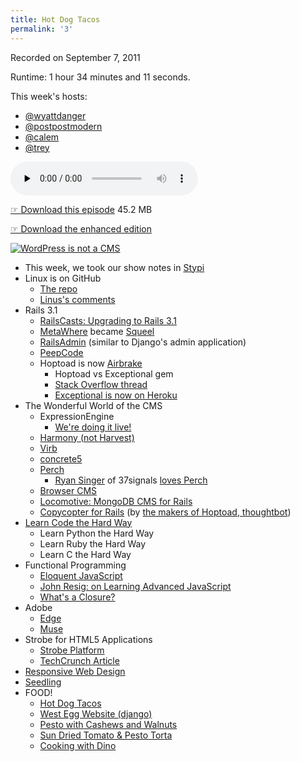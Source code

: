```yaml
---
title: Hot Dog Tacos
permalink: '3'
---
```


Recorded on September 7, 2011

Runtime: 1 hour 34 minutes and 11 seconds.

This week's hosts:

- [@wyattdanger](https://twitter.com/wyattdanger)
- [@postpostmodern](https://twitter.com/postpostmodern)
- [@calem](https://twitter.com/calem)
- [@trey](https://twitter.com/trey)

<audio src="http://jawgrind.s3.amazonaws.com/Jawgrind-Episode-3.mp3" controls preload="none"></audio>

[☞ Download this episode](http://jawgrind.s3.amazonaws.com/Jawgrind-Episode-3.mp3) 45.2 MB

[☞ Download the enhanced edition](http://jawgrind.s3.amazonaws.com/Jawgrind-Episode-3.m4a)

[![WordPress is not a CMS](http://jawgrind.s3.amazonaws.com/Jawgrind-Episode-3.jpg)](http://trey.cc/post/136160816/ceci-nes-pas-une-cms)

- This week, we took our show notes in [Stypi](http://www.stypi.com)
- Linux is on GitHub
    - [The repo](https://github.com/torvalds/linux)
    - [Linus's comments](http://blueparen.com/node/12)
- Rails 3.1
    - [RailsCasts: Upgrading to Rails 3.1](http://railscasts.com/episodes/282-upgrading-to-rails-3-1)
    - [MetaWhere](http://metautonomo.us/projects/metawhere/) became [Squeel](http://metautonomo.us/projects/squeel/)
    - [RailsAdmin](https://github.com/sferik/rails_admin) (similar to Django's admin application)
    - [PeepCode](http://peepcode.com/products/meet-rails-3-ii)
    - Hoptoad is now [Airbrake](http://airbrakeapp.com/)
        - Hoptoad vs Exceptional gem
        - [Stack Overflow thread](http://wyttdn.gr/x)
        - [Exceptional is now on Heroku](http://addons.heroku.com/exceptional)
- The Wonderful World of the CMS
    - ExpressionEngine
        - [We're doing it live!](http://www.youtube.com/watch?v=fXZj4Wy58Pk)
    - [Harmony (not Harvest)](http://get.harmonyapp.com/)
    - [Virb](http://virb.com/)
    - [concrete5](http://www.concrete5.org/)
    - [Perch](http://grabaperch.com/)
        - [Ryan Singer](http://feltpresence.com/) of 37signals [loves Perch](https://twitter.com/rjs/status/75963354220478464)
    - [Browser CMS](http://www.browsercms.org/)
    - [Locomotive: MongoDB CMS for Rails](http://www.locomotivecms.com/)
    - [Copycopter for Rails](https://copycopter.com/) (by [the makers of Hoptoad, thoughtbot](http://thoughtbot.com/))
- [Learn Code the Hard Way](http://learncodethehardway.org/)
    - Learn Python the Hard Way
    - Learn Ruby the Hard Way
    - Learn C the Hard Way
- Functional Programming
    - [Eloquent JavaScript](http://eloquentjavascript.net/chapter6.html)
    - [John Resig: on Learning Advanced JavaScript](http://ejohn.org/apps/learn/)
    - [What's a Closure?](http://nathansjslessons.appspot.com/)
- Adobe
    - [Edge](http://labs.adobe.com/technologies/edge/)
    - [Muse](http://muse.adobe.com/)
- Strobe for HTML5 Applications
    - [Strobe Platform](http://www.strobecorp.com/products-platform/)
    - [TechCrunch Article](http://techcrunch.com/2011/09/01/strobe-launches-game-changing-html5-app-platform/)
- [Responsive Web Design](http://trey.cc/post/9844209995/responsive-web-design)
- [Seedling](http://preview.seedlinglog.com/)
- FOOD!
    - [Hot Dog Tacos](http://eggandtoast.com/wyattdanger/card/8/)
    - [West Egg Website (django)](http://westeggcafe.com/)
    - [Pesto with Cashews and Walnuts](http://eggandtoast.com/trey/card/207/)
    - [Sun Dried Tomato &amp; Pesto Torta](http://www.epicurious.com/recipes/food/views/Sun-Dried-Tomato-and-Pesto-Torta-102634)
    - [Cooking with Dino](http://mlkshk.com/p/4ITI)
